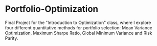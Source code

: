 # Portfolio-Optimization
Final Project for the "Introduction to Optimization" class, where I explore four different quantitative methods for portfolio selection: Mean Variance Optimization, Maximum Sharpe Ratio, Global Minimum Variance and Risk Parity. 

